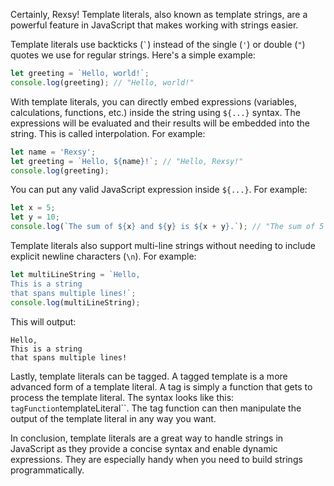 Certainly, Rexsy! Template literals, also known as template strings, are a powerful feature in JavaScript that makes working with strings easier.

Template literals use backticks (`` ` ``) instead of the single (`'`) or double (`"`) quotes we use for regular strings. Here's a simple example:

```javascript
let greeting = `Hello, world!`;
console.log(greeting); // "Hello, world!"
```

With template literals, you can directly embed expressions (variables, calculations, functions, etc.) inside the string using `${...}` syntax. The expressions will be evaluated and their results will be embedded into the string. This is called interpolation. For example:

```javascript
let name = 'Rexsy';
let greeting = `Hello, ${name}!`; // "Hello, Rexsy!"
console.log(greeting);
```

You can put any valid JavaScript expression inside `${...}`. For example:

```javascript
let x = 5;
let y = 10;
console.log(`The sum of ${x} and ${y} is ${x + y}.`); // "The sum of 5 and 10 is 15."
```

Template literals also support multi-line strings without needing to include explicit newline characters (`\n`). For example:

```javascript
let multiLineString = `Hello,
This is a string
that spans multiple lines!`;
console.log(multiLineString);
```

This will output:

```
Hello,
This is a string
that spans multiple lines!
```

Lastly, template literals can be tagged. A tagged template is a more advanced form of a template literal. A tag is simply a function that gets to process the template literal. The syntax looks like this: `tagFunction`templateLiteral``. The tag function can then manipulate the output of the template literal in any way you want.

In conclusion, template literals are a great way to handle strings in JavaScript as they provide a concise syntax and enable dynamic expressions. They are especially handy when you need to build strings programmatically.
